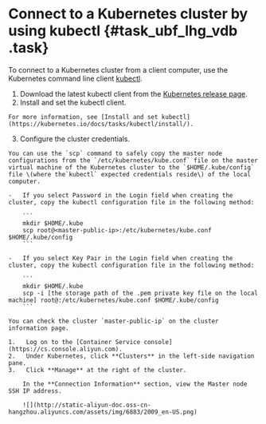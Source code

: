 # Connect to a Kubernetes cluster by using kubectl {#task_ubf_lhg_vdb .task}

To connect to a Kubernetes cluster from a client computer, use the Kubernetes command line client [kubectl](https://kubernetes.io/docs/user-guide/kubectl/).

1.   Download the latest kubectl client from the [Kubernetes release page](https://github.com/kubernetes/kubernetes/blob/master/CHANGELOG.md). 
2.   Install and set the kubectl client. 

    For more information, see [Install and set kubectl](https://kubernetes.io/docs/tasks/kubectl/install/).

3.   Configure the cluster credentials. 

    You can use the `scp` command to safely copy the master node configurations from the `/etc/kubernetes/kube.conf` file on the master virtual machine of the Kubernetes cluster to the `$HOME/.kube/config` file \(where the`kubectl` expected credentials reside\) of the local computer.

    -   If you select Password in the Login field when creating the cluster, copy the kubectl configuration file in the following method:

        ```
        mkdir $HOME/.kube
        scp root@<master-public-ip>:/etc/kubernetes/kube.conf $HOME/.kube/config
        ```

    -   If you select Key Pair in the Login field when creating the cluster, copy the kubectl configuration file in the following method:

        ```
        mkdir $HOME/.kube
        scp -i [the storage path of the .pem private key file on the local machine] root@:/etc/kubernetes/kube.conf $HOME/.kube/config
        ```

    You can check the cluster `master-public-ip` on the cluster information page.

    1.   Log on to the [Container Service console](https://cs.console.aliyun.com). 
    2.   Under Kubernetes, click **Clusters** in the left-side navigation pane. 
    3.   Click **Manage** at the right of the cluster. 

        In the **Connection Information** section, view the Master node SSH IP address.

        ![](http://static-aliyun-doc.oss-cn-hangzhou.aliyuncs.com/assets/img/6883/2009_en-US.png)


